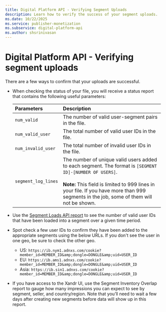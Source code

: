 ```yaml
---
title: Digital Platform API - Verifying Segment Uploads
description: Learn how to verify the success of your segment uploads.
ms.date: 10/22/2025
ms.service: publisher-monetization
ms.subservice: digital-platform-api
ms.author: shsrinivasan
---
```


# Digital Platform API - Verifying segment uploads

There are a few ways to confirm that your uploads are successful.

- When checking the status of your file, you will receive a status report that contains the following useful parameters:

  | Parameters | Description |
  |:---|:---|
  | `num_valid` | The number of valid user-segment pairs in the file. |
  | `num_valid_user` | The total number of valid user IDs in the file. |
  | `num_invalid_user` | The total number of invalid user IDs in the file. |
  | `segment_log_lines` | The number of unique valid users added to each segment. The format is `[SEGMENT ID]-[NUMBER OF USERS]`. <br><br>**Note:** This field is limited to 999 lines in your file. If you have more than 999 segments in the job, some of them will not be shown. |
- Use the [Segment Loads API report](segment-loads-report.md) to see the number of valid user IDs that have been loaded into a segment over a given time period.
- Spot check a few user IDs to confirm they have been added to the appropriate segments using the below URLs. If you don't see the user in one geo, be sure to check the other geo.

  - US: `https://ib.nym1.adnxs.com/cookie?member_id=MEMBER_ID&amp;dongle=DONGLE&amp;uid=USER_ID`
  - EU: `https://ib.ams1.adnxs.com/cookie?member_id=MEMBER_ID&amp;dongle=DONGLE&amp;uid=USER_ID`
  - Asia: `https://ib.sin1.adnxs.com/cookie?member_id=MEMBER_ID&amp;dongle=DONGLE&amp;uid=USER_ID`
- If you have access to the Xandr UI, use the Segment Inventory Overlap report to gauge how many impressions you can expect to see by segment, seller, and country/region. Note that you’ll need to wait a few days after creating new segments before data will show up in this report.
